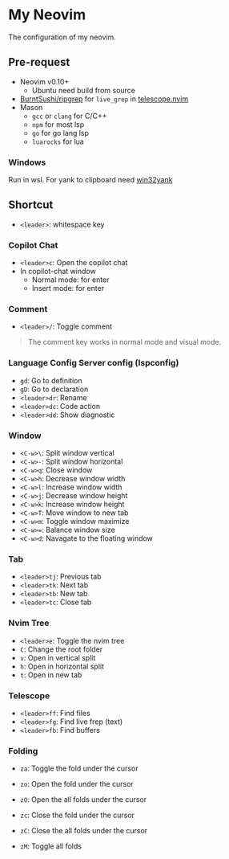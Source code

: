 # My Neovim

The configuration of my neovim.

## Pre-request

- Neovim v0.10+
    - Ubuntu need build from source
- [BurntSushi/ripgrep](https://github.com/BurntSushi/ripgrep) for `live_grep` in [telescope.nvim](https://github.com/nvim-telescope/telescope.nvim)
- Mason
    - `gcc` or `clang` for C/C++
    - `npm` for most lsp
    - `go` for go lang lsp
    - `luarocks` for lua

### Windows

Run in wsl. For yank to clipboard need [win32yank](https://github.com/equalsraf/win32yank)

## Shortcut

- `<leader>`: whitespace key

### Copilot Chat

- `<leader>c`: Open the copilot chat
- In copilot-chat window
    - Normal mode: <CR> for enter
    - Insert mode: <C-CR> for enter

### Comment

- `<leader>/`: Toggle comment

> The comment key works in normal mode and visual mode.

### Language Config Server config (lspconfig)

- `gd`: Go to definition
- `gD`: Go to declaration
- `<leader>dr`: Rename
- `<leader>dc`: Code action
- `<leader>dd`: Show diagnostic

### Window

- `<C-w>\`: Split window vertical
- `<C-w>-`: Split window horizontal
- `<C-w>q`: Close window
- `<C-w>h`: Decrease window width
- `<C-w>l`: Increase window width
- `<C-w>j`: Decrease window height
- `<C-w>k`: Increase window height
- `<C-w>T`: Move window to new tab
- `<C-w>m`: Toggle window maximize
- `<C-w>=`: Balance window size
- `<C-w>d`: Navagate to the floating window

### Tab

- `<leader>tj`: Previous tab
- `<leader>tk`: Next tab
- `<leader>tb`: New tab
- `<leader>tc`: Close tab

### Nvim Tree

- `<leader>e`: Toggle the nvim tree
- `C`: Change the root folder
- `v`: Open in vertical split
- `h`: Open in horizontal split
- `t`: Open in new tab

### Telescope

- `<leader>ff`: Find files
- `<leader>fg`: Find live frep (text)
- `<leader>fb`: Find buffers

### Folding

- `za`: Toggle the fold under the cursor

- `zo`: Open the fold under the cursor
- `zO`: Open the all folds under the cursor

- `zc`: Close the fold under the cursor
- `zC`: Close the all folds under the cursor

- `zM`: Toggle all folds
